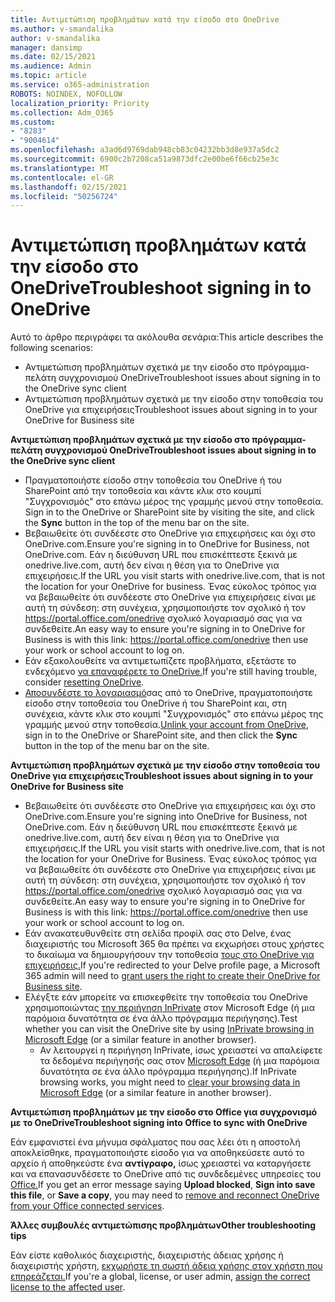 ```yaml
---
title: Αντιμετώπιση προβλημάτων κατά την είσοδο στο OneDrive
ms.author: v-smandalika
author: v-smandalika
manager: dansimp
ms.date: 02/15/2021
ms.audience: Admin
ms.topic: article
ms.service: o365-administration
ROBOTS: NOINDEX, NOFOLLOW
localization_priority: Priority
ms.collection: Adm_O365
ms.custom:
- "8283"
- "9004614"
ms.openlocfilehash: a3ad6d9769dab948cb83c04232bb3d8e937a5dc2
ms.sourcegitcommit: 6900c2b7208ca51a9873dfc2e00be6f66cb25e3c
ms.translationtype: MT
ms.contentlocale: el-GR
ms.lasthandoff: 02/15/2021
ms.locfileid: "50256724"
---
```

# <a name="troubleshoot-signing-in-to-onedrive"></a><span data-ttu-id="ad3c6-102">Αντιμετώπιση προβλημάτων κατά την είσοδο στο OneDrive</span><span class="sxs-lookup"><span data-stu-id="ad3c6-102">Troubleshoot signing in to OneDrive</span></span>

<span data-ttu-id="ad3c6-103">Αυτό το άρθρο περιγράφει τα ακόλουθα σενάρια:</span><span class="sxs-lookup"><span data-stu-id="ad3c6-103">This article describes the following scenarios:</span></span>

- <span data-ttu-id="ad3c6-104">Αντιμετώπιση προβλημάτων σχετικά με την είσοδο στο πρόγραμμα-πελάτη συγχρονισμού OneDrive</span><span class="sxs-lookup"><span data-stu-id="ad3c6-104">Troubleshoot issues about signing in to the OneDrive sync client</span></span>
- <span data-ttu-id="ad3c6-105">Αντιμετώπιση προβλημάτων σχετικά με την είσοδο στην τοποθεσία του OneDrive για επιχειρήσεις</span><span class="sxs-lookup"><span data-stu-id="ad3c6-105">Troubleshoot issues about signing in to your OneDrive for Business site</span></span>

<span data-ttu-id="ad3c6-106">**Αντιμετώπιση προβλημάτων σχετικά με την είσοδο στο πρόγραμμα-πελάτη συγχρονισμού OneDrive**</span><span class="sxs-lookup"><span data-stu-id="ad3c6-106">**Troubleshoot issues about signing in to the OneDrive sync client**</span></span>

- <span data-ttu-id="ad3c6-107">Πραγματοποιήστε είσοδο στην τοποθεσία του OneDrive ή του SharePoint από την τοποθεσία και κάντε κλικ στο κουμπί "Συγχρονισμός" στο επάνω μέρος της γραμμής μενού στην τοποθεσία. </span><span class="sxs-lookup"><span data-stu-id="ad3c6-107">Sign in to the OneDrive or SharePoint site by visiting the site, and click the **Sync** button in the top of the menu bar on the site.</span></span>
- <span data-ttu-id="ad3c6-108">Βεβαιωθείτε ότι συνδέεστε στο OneDrive για επιχειρήσεις και όχι στο OneDrive.com.</span><span class="sxs-lookup"><span data-stu-id="ad3c6-108">Ensure you're signing in to OneDrive for Business, not OneDrive.com.</span></span> <span data-ttu-id="ad3c6-109">Εάν η διεύθυνση URL που επισκέπτεστε ξεκινά με onedrive.live.com, αυτή δεν είναι η θέση για το OneDrive για επιχειρήσεις.</span><span class="sxs-lookup"><span data-stu-id="ad3c6-109">If the URL you visit starts with onedrive.live.com, that is not the location for your OneDrive for business.</span></span> <span data-ttu-id="ad3c6-110">Ένας εύκολος τρόπος για να βεβαιωθείτε ότι συνδέεστε στο OneDrive για επιχειρήσεις είναι με αυτή τη σύνδεση: στη συνέχεια, χρησιμοποιήστε τον σχολικό ή τον https://portal.office.com/onedrive σχολικό λογαριασμό σας για να συνδεθείτε.</span><span class="sxs-lookup"><span data-stu-id="ad3c6-110">An easy way to ensure you're signing in to OneDrive for Business is with this link: https://portal.office.com/onedrive then use your work or school account to log on.</span></span>
- <span data-ttu-id="ad3c6-111">Εάν εξακολουθείτε να αντιμετωπίζετε προβλήματα, εξετάστε το ενδεχόμενο [να επαναφέρετε το OneDrive.](https://support.microsoft.com/office/reset-onedrive-34701e00-bf7b-42db-b960-84905399050c)</span><span class="sxs-lookup"><span data-stu-id="ad3c6-111">If you're still having trouble, consider [resetting OneDrive](https://support.microsoft.com/office/reset-onedrive-34701e00-bf7b-42db-b960-84905399050c).</span></span>
- <span data-ttu-id="ad3c6-112">[Αποσυνδέστε το λογαριασμό](https://support.microsoft.com/office/how-to-remove-an-account-in-onedrive-72699268-9e64-45bd-b723-9a19f4512fd1)σας από το OneDrive, πραγματοποιήστε είσοδο στην  τοποθεσία του OneDrive ή του SharePoint και, στη συνέχεια, κάντε κλικ στο κουμπί "Συγχρονισμός" στο επάνω μέρος της γραμμής μενού στην τοποθεσία.</span><span class="sxs-lookup"><span data-stu-id="ad3c6-112">[Unlink your account from OneDrive](https://support.microsoft.com/office/how-to-remove-an-account-in-onedrive-72699268-9e64-45bd-b723-9a19f4512fd1), sign in to the OneDrive or SharePoint site, and then click the **Sync** button in the top of the menu bar on the site.</span></span>

<span data-ttu-id="ad3c6-113">**Αντιμετώπιση προβλημάτων σχετικά με την είσοδο στην τοποθεσία του OneDrive για επιχειρήσεις**</span><span class="sxs-lookup"><span data-stu-id="ad3c6-113">**Troubleshoot issues about signing in to your OneDrive for Business site**</span></span>

- <span data-ttu-id="ad3c6-114">Βεβαιωθείτε ότι συνδέεστε στο OneDrive για επιχειρήσεις και όχι στο OneDrive.com.</span><span class="sxs-lookup"><span data-stu-id="ad3c6-114">Ensure you're signing into OneDrive for Business, not OneDrive.com.</span></span> <span data-ttu-id="ad3c6-115">Εάν η διεύθυνση URL που επισκέπτεστε ξεκινά με onedrive.live.com, αυτή δεν είναι η θέση για το OneDrive για επιχειρήσεις.</span><span class="sxs-lookup"><span data-stu-id="ad3c6-115">If the URL you visit starts with onedrive.live.com, that is not the location for your OneDrive for Business.</span></span> <span data-ttu-id="ad3c6-116">Ένας εύκολος τρόπος για να βεβαιωθείτε ότι συνδέεστε στο OneDrive για επιχειρήσεις είναι με αυτή τη σύνδεση: στη συνέχεια, χρησιμοποιήστε τον σχολικό ή τον https://portal.office.com/onedrive σχολικό λογαριασμό σας για να συνδεθείτε.</span><span class="sxs-lookup"><span data-stu-id="ad3c6-116">An easy way to ensure you're signing in to OneDrive for Business is with this link: https://portal.office.com/onedrive then use your work or school account to log on.</span></span>
- <span data-ttu-id="ad3c6-117">Εάν ανακατευθυνθείτε στη σελίδα προφίλ σας στο Delve, ένας διαχειριστής του Microsoft 365 θα πρέπει να εκχωρήσει στους χρήστες το δικαίωμα να δημιουργήσουν την τοποθεσία [τους στο OneDrive για επιχειρήσεις.](https://support.microsoft.com/office/you-re-redirected-to-your-delve-profile-page-after-you-click-onedrive-on-the-microsoft-365-app-launcher-2af26640-9ddf-46c3-8912-6af30efcc7b0)</span><span class="sxs-lookup"><span data-stu-id="ad3c6-117">If you're redirected to your Delve profile page, a Microsoft 365 admin will need to [grant users the right to create their OneDrive for Business site](https://support.microsoft.com/office/you-re-redirected-to-your-delve-profile-page-after-you-click-onedrive-on-the-microsoft-365-app-launcher-2af26640-9ddf-46c3-8912-6af30efcc7b0).</span></span>
- <span data-ttu-id="ad3c6-118">Ελέγξτε εάν μπορείτε να επισκεφθείτε την τοποθεσία του OneDrive χρησιμοποιώντας [την περιήγηση InPrivate](https://support.microsoft.com/microsoft-edge/browse-inprivate-in-microsoft-edge-e6f47704-340c-7d4f-b00d-d0cf35aa1fcc) στον Microsoft Edge (ή μια παρόμοια δυνατότητα σε ένα άλλο πρόγραμμα περιήγησης).</span><span class="sxs-lookup"><span data-stu-id="ad3c6-118">Test whether you can visit the OneDrive site by using [InPrivate browsing in Microsoft Edge](https://support.microsoft.com/microsoft-edge/browse-inprivate-in-microsoft-edge-e6f47704-340c-7d4f-b00d-d0cf35aa1fcc) (or a similar feature in another browser).</span></span>
    - <span data-ttu-id="ad3c6-119">Αν λειτουργεί η περιήγηση InPrivate, ίσως χρειαστεί να απαλείφετε τα δεδομένα περιήγησής σας στον [Microsoft Edge](https://support.microsoft.com/microsoft-edge/view-and-delete-browser-history-in-microsoft-edge-00cf7943-a9e1-975a-a33d-ac10ce454ca4) (ή μια παρόμοια δυνατότητα σε ένα άλλο πρόγραμμα περιήγησης).</span><span class="sxs-lookup"><span data-stu-id="ad3c6-119">If InPrivate browsing works, you might need to [clear your browsing data in Microsoft Edge](https://support.microsoft.com/microsoft-edge/view-and-delete-browser-history-in-microsoft-edge-00cf7943-a9e1-975a-a33d-ac10ce454ca4) (or a similar feature in another browser).</span></span>

<span data-ttu-id="ad3c6-120">**Αντιμετώπιση προβλημάτων με την είσοδο στο Office για συγχρονισμό με το OneDrive**</span><span class="sxs-lookup"><span data-stu-id="ad3c6-120">**Troubleshoot signing into Office to sync with OneDrive**</span></span>

<span data-ttu-id="ad3c6-121">Εάν εμφανιστεί ένα μήνυμα σφάλματος που σας λέει ότι η αποστολή αποκλείσθηκε, πραγματοποιήστε είσοδο για να αποθηκεύσετε αυτό το αρχείο ή αποθηκεύστε ένα **αντίγραφο,** ίσως χρειαστεί να καταργήσετε και να επανασυνδέσετε το OneDrive από τις συνδεδεμένες υπηρεσίες του [Office.](https://support.microsoft.com/office/how-to-resolve-upload-blocked-sign-into-save-this-file-or-save-a-copy-error-messages-32c7340c-f5fb-4ca0-a829-65d8120f81f8)</span><span class="sxs-lookup"><span data-stu-id="ad3c6-121">If you get an error message saying **Upload blocked**, **Sign into save this file**, or **Save a copy**, you may need to [remove and reconnect OneDrive from your Office connected services](https://support.microsoft.com/office/how-to-resolve-upload-blocked-sign-into-save-this-file-or-save-a-copy-error-messages-32c7340c-f5fb-4ca0-a829-65d8120f81f8).</span></span>

<span data-ttu-id="ad3c6-122">**Άλλες συμβουλές αντιμετώπισης προβλημάτων**</span><span class="sxs-lookup"><span data-stu-id="ad3c6-122">**Other troubleshooting tips**</span></span>

<span data-ttu-id="ad3c6-123">Εάν είστε καθολικός διαχειριστής, διαχειριστής άδειας χρήσης ή διαχειριστής χρήστη, [εκχωρήστε τη σωστή άδεια χρήσης στον χρήστη που επηρεάζεται.](https://docs.microsoft.com/microsoft-365/admin/manage/assign-licenses-to-users)</span><span class="sxs-lookup"><span data-stu-id="ad3c6-123">If you're a global, license, or user admin, [assign the correct license to the affected user](https://docs.microsoft.com/microsoft-365/admin/manage/assign-licenses-to-users).</span></span>

